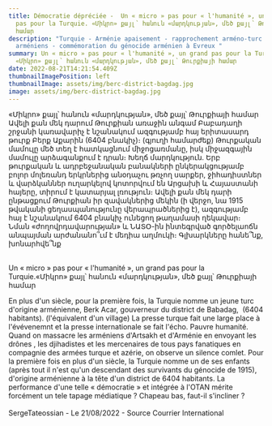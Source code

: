 ```yaml
---
title: Démocratie dépréciée -  Un « micro » pas pour « l'humanité », un grand
  pas pour la Turquie. «Միկրո» քայլ՝ հանուն «մարդկության», մեծ քայլ՝ Թուրքիայի
  համար
description: "Turquie - Arménie apaisement - rapprochement arméno-turc - Evreux
  arméniens - commémoration du génocide arménien à Evreux "
summary: Un « micro » pas pour « l'humanité », un grand pas pour la Turquie.
  «Միկրո» քայլ՝ հանուն «մարդկության», մեծ քայլ՝ Թուրքիայի համար
date: 2022-08-21T14:21:54.409Z
thumbnailImagePosition: left
thumbnailImage: assets/img/berc-district-bagdag.jpg
image: assets/img/berc-district-bagdag.jpg
---
```

«Միկրո» քայլ՝ հանուն «մարդկության», մեծ քայլ՝ Թուրքիայի համար Ավելի քան մեկ դարում Թուրքիան առաջին անգամ Բաբադաղի շրջանի կառավարիչ է նշանակում ազգությամբ հայ երիտասարդ թուրք Բերք Աքարին (6404 բնակիչ)։ (գյուղի համարժեք) Թուրքական մամուլը մեծ տեղ է հատկացնում միջոցառմանը, իսկ միջազգային մամուլը արձագանքում է դրան։ Խեղճ մարդկություն. Երբ թուրքական և ադրբեջանական բանակների ընկերակցությամբ բոլոր մոլեռանդ երկրներից անօդաչու թռչող սարքեր, ջիհադիստներ և վարձկաններ ուղարկելով կոտորվում են Արցախի և Հայաստանի հայերը, տիրում է կատարյալ լռություն։ Ավելի քան մեկ դարի ընթացքում Թուրքիան իր զավակներից մեկին (ի վերջո, նա 1915 թվականի ցեղասպանությունը վերապրածներից է), ազգությամբ հայ է նշանակում 6404 բնակիչ ունեցող թաղամասի ղեկավար։ Նման «ժողովրդավարության» և ՆԱՏՕ-ին ինտեգրված գործելաոճն անպայման արժանանո՞ւմ է մեդիա աղմուկի։ Գլխարկները հանե՞նք, խոնարհվե՞նք

\
Un « micro » pas pour « l'humanité », un grand pas pour la Turquie.«Միկրո» քայլ՝ հանուն «մարդկության», մեծ քայլ՝ Թուրքիայի համար

En plus d'un siècle, pour la première fois, la Turquie nomme un jeune turc d'origine arménienne, Berk Acar, gouverneur du district de Babadag,  (6404 habitants). (l'équivalent d'un village) La presse turque fait une large place à l'évévenemnt et la presse internationale se fait l'écho. Pauvre humanité. Quand on massacre les arméniens d'Artsakh et d'Arménie en envoyant les drônes , les djihadistes et les mercenaires de tous pays fanatiques en compagnie des armées turque et azérie, on observe un silence comlet. Pour la première fois en plus d'un siècle, la Turquie nomme un de ses enfants (après tout il n'est qu'un descendant des survivants du génocide de 1915), d'origine arménienne à la tête d'un district de 6404 habitants. La performance d'une telle « démocratie » et intégrée à l'OTAN mérite forcément un tele tapage médiatique ? Chapeau bas, faut-il s'incliner ?\
\
SergeTateossian - Le 21/08/2022 - Source Courrier International